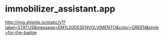 # immobilizer_assistant.app

http://img.shields.io/static/v1?label=STATUS&message=EM%20DESENVOLVIMENTO&color=GREEN&style=for-the-badge
